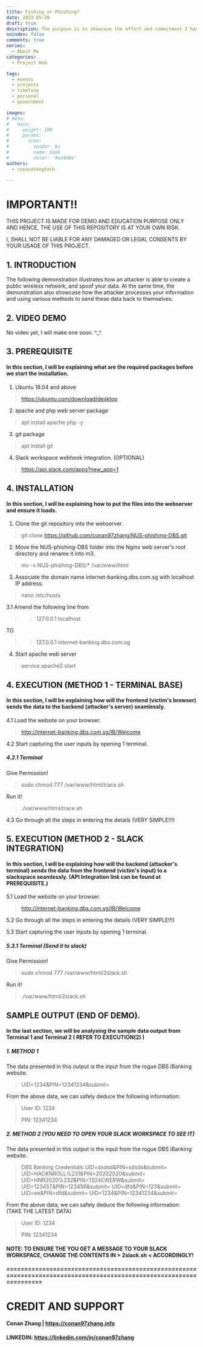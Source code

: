 ```yaml
---
title: Fishing or Phishing?
date: 2023-05-28
draft: true
description: The purpose is to showcase the effort and commitment I have invested in achieving my objectives and each accomplishment is described in detail to walk you throught the honourable moments and people that made these happen.
noindex: false
comments: true
series:
  - About Me
categories:
  - Project Hub

tags:
  - events
  - projects
  - timeline
  - personal
  - government

images:
# menu:
#   main:
#     weight: 100
#     params:
#       icon:
#         vendor: bs
#         name: book
#         color: '#e24d0e'
authors:
  - conanzhangtech

---
```


# IMPORTANT!!

THIS PROJECT IS MADE FOR DEMO AND EDUCATION PURPOSE ONLY AND HENCE, THE USE OF THIS REPOSITORY IS AT YOUR OWN RISK. 

I, SHALL NOT BE LIABLE FOR ANY DAMAGED OR LEGAL CONSENTS BY YOUR USAGE OF THIS PROJECT.

## 1. INTRODUCTION

The following demonstration illustrates how an attacker is able to create a public wireless network, and spoof your data.
At the same time, the demonstration also showcase how the attacker processes your information and using various methods to send these data back to themselves.

## 2. VIDEO DEMO

No video yet, I will make one soon. ^_^. 

## 3. PREREQUISITE

#### In this section, I will be explaining what are the required packages before we start the installation.
1. Ubuntu 18.04 and above
> https://ubuntu.com/download/desktop
2. apache and php web server package
> apt install apache php -y
3. git package
> apt install git
4. Slack workspace webhook integration. (OPTIONAL)
> https://api.slack.com/apps?new_app=1

## 4. INSTALLATION

#### In this section, I will be explaining how to put the files into the webserver and ensure it loads.

1. Clone the git repository into the webserver.
> git clone https://github.com/conan97zhang/NUS-phishing-DBS.git

2. Move the NUS-phishing-DBS folder into the Nginx web server's root directory and rename it into m3.
> mv -v NUS-phishing-DBS/* /var/www/html

3. Associate the domain name internet-banking.dbs.com.sg with localhost IP address.
> nano /etc/hosts

3.1 Amend the following line from

>> 127.0.0.1    localhost

TO

>> 127.0.0.1    internet-banking.dbs.com.sg

4. Start apache web server

> service apache2 start

## 4. EXECUTION (METHOD 1 - TERMINAL BASE)

#### In this section, I will be explaining how will the frontend (victim's browser) sends the data to the backend (attacker's server) seamlessly.

4.1 Load the website on your browser.

> http://internet-banking.dbs.com.sg/IB/Welcome

4.2 Start capturing the user inputs by opening 1 terminal.

##### 4.2.1 Terminal

Give Permission!

> sudo chmod 777 /var/www/html/trace.sh

Run it!

> ./var/www/html/trace.sh 

4.3 Go through all the steps in entering the details (VERY SIMPLE!!!)

## 5. EXECUTION (METHOD 2 - SLACK INTEGRATION)

#### In this section, I will be explaining how will the backend (attacker's terminal) sends the data from the frontend (victim's input) to a slackspace seamlessly. (API Integration link can be found at PREREQUISITE.)

5.1 Load the website on your browser.

> http://internet-banking.dbs.com.sg/IB/Welcome

5.2 Go through all the steps in entering the details (VERY SIMPLE!!!)

5.3 Start capturing the user inputs by opening 1 terminal.

##### 5.3.1 Terminal (Send it to slack)
Give Permission!

> sudo chmod 777 /var/www/html/2slack.sh

Run it!

> ./var/www/html/2slack.sh 

## SAMPLE OUTPUT (END OF DEMO).

#### In the last section, we will be analysing the sample data output from Terminal 1 and Terminal 2 ( REFER TO EXECUTION(2) )

##### 1. METHOD 1

The data presented in this output is the input from the rogue DBS iBanking website.

>UID=1234&PIN=12341234&submit=

From the above data, we can safely deduce the following information:

> User ID: 1234
>
> PIN: 12341234

##### 2. METHOD 2 (YOU NEED TO OPEN YOUR SLACK WORKSPACE TO SEE IT)

The data presented in this output is the input from the rogue DBS iBanking website. 

>DBS Banking Credentials
>UID=dsdsd&PIN=sdsds&submit=
>UID=HACKNROLL%231&PIN=20202020&submit=
>UID=HNR2020%232&PIN=1324EWERW&submit=
>UID=12345T&PIN=123456&submit=
>UID=dfd&PIN=123&submit=
>UID=ee&PIN=dfd&submit=
>UID=1234&PIN=12341234&submit=

From the above data, we can safely deduce the following information: (TAKE THE LATEST DATA)

> User ID: 1234
>
> PIN: 12341234

#### NOTE: TO ENSURE THE YOU GET A MESSAGE TO YOUR SLACK WORKSPACE, CHANGE THE CONTENTS IN > 2slack.sh < ACCORDINGLY!

##### ====================================================================================================================

# CREDIT AND SUPPORT

#### Conan Zhang | https://conan97zhang.info
#### LINKEDIN: https://linkedin.com/in/conan97zhang
